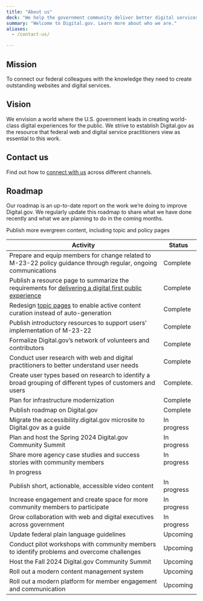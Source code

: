 ```yaml
---
title: "About us"
deck: "We help the government community deliver better digital services."
summary: "Welcome to Digital.gov. Learn more about who we are."
aliases:
  - /contact-us/

---
```


## Mission

To connect our federal colleagues with the knowledge they need to create outstanding websites and digital services.

## Vision

We envision a world where the U.S. government leads in creating world-class digital experiences for the public. We strive to establish Digital.gov as the resource that federal web and digital service practitioners view as essential to this work.

## Contact us

Find out how to [connect with us](https://digital.gov/about/contact/) across different channels.

## Roadmap

Our roadmap is an up-to-date report on the work we’re doing to improve Digital.gov. We regularly update this roadmap to share what we have done recently and what we are planning to do in the coming months.

<table class="usa-table">
  <thead>
    <tr>
      <th scope="col">Activity</th>
      <th scope="col">Status</th>
    </tr>
  </thead>
  <tbody>
    <tr>
      <td>Prepare and equip members for change related to M-23-22 policy guidance through regular, ongoing communications</th>
      <td>
        Complete
      </td>
    </tr>
    <tr>
      <td>Publish a resource page to summarize the requirements for <a href="https://digital.gov/resources/delivering-digital-first-public-experience/">delivering a digital first public experience</a></th>
      <td>
        Complete
      </td>
    </tr>
    <tr>
      <td>Redesign <a href="https://digital.gov/topics/">topic pages</a> to enable active content curation instead of auto-generation</th>
      <td>
        Complete
      </td>
    </tr>
    <tr>
      <td>Publish introductory resources to support users’ implementation of M-23-22</th>
      <td>
        Complete
      </td>
    </tr>
    <tr>
      <td>Formalize Digital.gov’s network of volunteers and contributors</th>
      <td>
        Complete
      </td>
    </tr>
    <tr>
      <td>Conduct user research with web and digital practitioners to better understand user needs</th>
      <td>
        Complete
      </td>
    </tr>
    <tr>
      <td>Create user types based on research to identify a broad grouping of different types of customers and users</th>
      <td>
        Complete.
      </td>
    </tr>
    <tr>
      <td>Plan for infrastructure modernization</th>
      <td>
        Complete
      </td>
    </tr>
    <tr>
      <td>Publish roadmap on Digital.gov</th>
      <td>
        Complete
      </td>
    </tr>
    <tr>
      <td>Migrate the accessibility.digital.gov microsite to Digital.gov as a guide</th>
      <td>
        In progress
      </td>
    </tr>
    <tr>
      <td>Plan and host the Spring 2024 Digital.gov Community Summit</th>
      <td>
        In progress
      </td>
    </tr>
    <tr>
      <td>Share more agency case studies and success stories with community members</th>
      <td>
        In progress
      </td>
    </tr>
    <tr>
      <td">Publish more evergreen content, including topic and policy pages</th>
      <td>
        In progress
      </td>
    </tr>
    <tr>
      <td>Publish short, actionable, accessible video content</th>
      <td>
        In progress
      </td>
    </tr>
    <tr>
      <td>Increase engagement and create space for more community members to participate</th>
      <td>
        In progress
      </td>
    </tr>
    <tr>
      <td>Grow collaboration with web and digital executives across government</th>
      <td>
        In progress
      </td>
    </tr>
    <tr>
      <td>Update federal plain language guidelines</th>
      <td>
        Upcoming
      </td>
    </tr>
    <tr>
      <td>Conduct pilot workshops with community members to identify problems and overcome challenges</th>
      <td>
        Upcoming
      </td>
    </tr>
    <tr>
      <td>Host the Fall 2024 Digital.gov Community Summit</th>
      <td>
        Upcoming
      </td>
    </tr>
    <tr>
      <td>Roll out a modern content management system</th>
      <td>
        Upcoming
      </td>
    </tr>
    <tr>
      <td>Roll out a modern platform for member engagement and communication</th>
      <td>
        Upcoming
      </td>
    </tr>
  </tbody>
</table>
